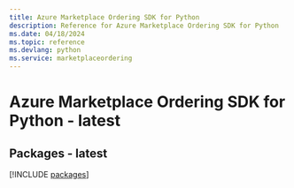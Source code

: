 ```yaml
---
title: Azure Marketplace Ordering SDK for Python
description: Reference for Azure Marketplace Ordering SDK for Python
ms.date: 04/18/2024
ms.topic: reference
ms.devlang: python
ms.service: marketplaceordering
---
```

# Azure Marketplace Ordering SDK for Python - latest
## Packages - latest
[!INCLUDE [packages](marketplace-ordering-index.md)]